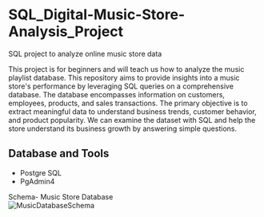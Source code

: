 # SQL_Digital-Music-Store-Analysis_Project
SQL project to analyze online music store data

This project is for beginners and will teach us how to analyze the music playlist database. This repository aims to provide insights into a music store's performance by leveraging SQL queries on a comprehensive database. The database encompasses information on customers, employees, products, and sales transactions. The primary objective is to extract meaningful data to understand business trends, customer behavior, and product popularity.
We can examine the dataset with SQL and help the store understand its business growth by answering simple questions.

## Database and Tools
* Postgre SQL
* PgAdmin4

Schema- Music Store Database  
![MusicDatabaseSchema](https://user-images.githubusercontent.com/112153548/213707717-bfc9f479-52d9-407b-99e1-e94db7ae10a3.png)
